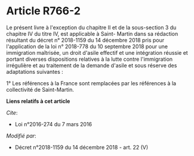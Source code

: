 # Article R766-2

Le présent livre à l'exception du chapitre II et de la sous-section 3 du chapitre IV du titre IV, est applicable à Saint-
Martin dans sa rédaction résultant du décret n° 2018-1159 du 14 décembre 2018 pris pour l'application de la loi n° 2018-778
du 10 septembre 2018 pour une immigration maîtrisée, un droit d'asile effectif et une intégration réussie et portant diverses
dispositions relatives à la lutte contre l'immigration irrégulière et au traitement de la demande d'asile et sous réserve des
adaptations suivantes :

1° Les références à la France sont remplacées par les références à la collectivité de Saint-Martin.

**Liens relatifs à cet article**

_Cite_:

  - Loi n°2016-274 du 7 mars 2016

_Modifié par_:

  - Décret n°2018-1159 du 14 décembre 2018 - art. 22 (V)
